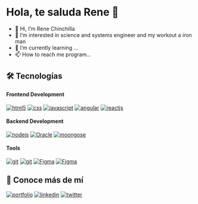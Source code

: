 # Hola, te saluda Rene 👋

- 👋 Hi, I’m Rene Chinchilla
- 👀 I’m interested in science and systems engineer and my workout a iron man
- 🌱 I’m currently learning ...
- 📫 How to reach me program...


<!---
ReneChM/ReneChM is a ✨ special ✨ repository because its `README.md` (this file) appears on your GitHub profile.
You can click the Preview link to take a look at your changes.
--->
<!--
https://dev.to/envoy_/150-badges-for-github-pnk#contents
img of program
-->

## 🛠 Tecnologías
#### Frontend Development
[![html5](https://img.shields.io/badge/html-orange?style=for-the-badge&logo=html5&labelColor=000&logoColor=white)]()
[![css](https://img.shields.io/badge/css-1DA1F2?style=for-the-badge&logo=CSS3&&labelColor=000&logoColor=white)]()
[![javascript](https://img.shields.io/badge/javascript-yellow?style=for-the-badge&logo=javascript&labelColor=000&logoColor=white)]()
[![angular](https://img.shields.io/badge/Angular-DD0031?logo=angular&logoColor=white&labelColor=000&style=for-the-badge)]()
[![reactjs](https://img.shields.io/badge/ReactJs-0088cc?logo=react&logoColor=white&labelColor=000&style=for-the-badge)]()
#### Backend Development
[![nodejs](https://img.shields.io/badge/nodejs-428f42?logo=node.js&logoColor=white&labelColor=000&style=for-the-badge)]()
[![Oracle](https://img.shields.io/badge/Oracle-F80000?style=for-the-badge&logo=oracle&logoColor=black)]()
[![moongose](https://img.shields.io/badge/Mongodb-35733f?logo=mongodb&logoColor=white&labelColor=000&style=for-the-badge)]()

#### Tools
[![git](https://img.shields.io/badge/git-orange?style=for-the-badge&logo=git&labelColor=000&logoColor=white)]()
[![git](https://img.shields.io/badge/github-02000f?style=for-the-badge&logo=github&labelColor=000&logoColor=white)]()
[![Figma](https://img.shields.io/badge/figma-370881?style=for-the-badge&logo=Figma&labelColor=000&logoColor=white)]()
[![Figma](https://img.shields.io/badge/Notion-020005?style=for-the-badge&logo=Notion&labelColor=000&logoColor=white)]()


## 🔗 Conoce más de mí
[![portfolio](https://img.shields.io/badge/my_portfolio-000?style=for-the-badge&logo=ko-fi&logoColor=white)](https://google.com/) 
[![linkedin](https://img.shields.io/badge/linkedin-0A66C2?style=for-the-badge&logo=linkedin&logoColor=white)](https://www.linkedin.com/in/renechinchilla/)
[![twitter](https://img.shields.io/badge/twitter-1DA1F2?style=for-the-badge&logo=twitter&logoColor=white)](https://twitter.com/renech35)



